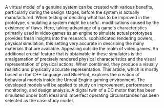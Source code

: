 A virtual model of a genuine system can be created with various benefits, particularly during the design stages, before the system is actually manufactured. When testing or deciding what has to be improved in the prototype, simulating a system might be useful. modifications caused by the existence of flaws. Here, taking advantage of a game's characteristics primarily used in video games as an engine to simulate actual prototypes provides fresh insights into the research. sophisticated rendering powers, physical simulation, this setting very accurate in describing the many materials that are available. Appealing outside the realm of video games. An additional crucial feature that is obtainable in these simulators is the amalgamation of precisely rendered physical characteristics and the visual representation of physical actions. When combined, they produce a visually realistic and physically accurate representation. This article, which is mostly based on the C++ language and BluePrint, explores the creation of behavioral models inside the Unreal Engine gaming environment. The developed models will be applied to study on improvement, performance monitoring, and design analysis. A digital twin of a DC motor that has been simulated under both ideal and imperfect operating circumstances has been selected as the case study model.


